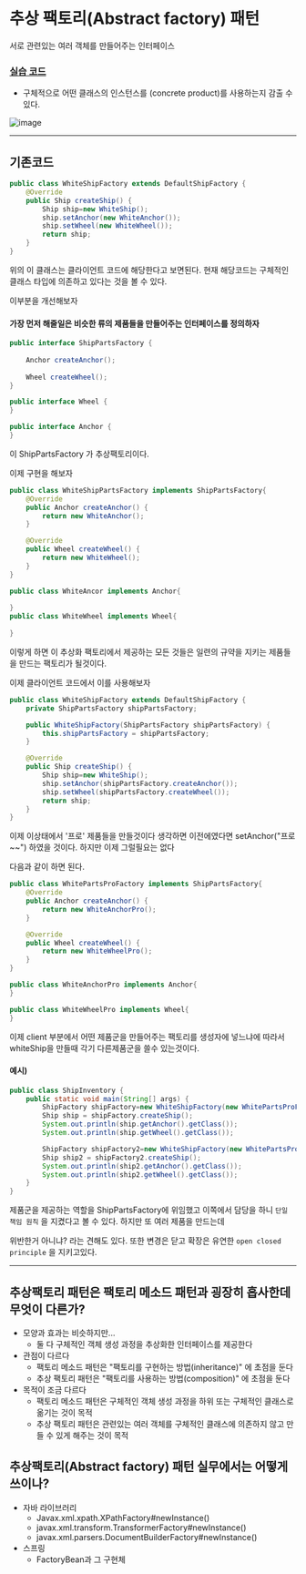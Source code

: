 # 추상 팩토리(Abstract factory) 패턴

서로 관련있는 여러 객체를 만들어주는 인터페이스

### [실습 코드](https://github.com/saechimdaeki/GofDesignPattern-With-Java/tree/main/src/main/java/com/example/gofdesignpatternwithjava/_01_creational_patterns/_03_abstract_factory)



- 구체적으로 어떤 클래스의 인스턴스를 (concrete product)를 사용하는지 감출 수 있다.

![image](https://user-images.githubusercontent.com/40031858/140749383-02fb814f-783f-4bb9-9134-1683312d3c50.png)



-----

## 기존코드

```java
public class WhiteShipFactory extends DefaultShipFactory {
    @Override
    public Ship createShip() {
        Ship ship=new WhiteShip();
        ship.setAnchor(new WhiteAnchor());
        ship.setWheel(new WhiteWheel());
        return ship;
    }
}
```

위의 이 클래스는 클라이언트 코드에 해당한다고 보면된다. 현재 해당코드는 구체적인 클래스 타입에 의존하고 있다는 것을 볼 수 있다.

이부분을 개선해보자



#### 가장 먼저 해줄일은 비슷한 류의 제품들을 만들어주는 인터페이스를 정의하자

```java
public interface ShipPartsFactory {
    
    Anchor createAnchor();
    
    Wheel createWheel();
}

public interface Wheel {
}

public interface Anchor {
}
```

이 ShipPartsFactory 가 추상팩토리이다.

이제 구현을 해보자

```java
public class WhiteShipPartsFactory implements ShipPartsFactory{
    @Override
    public Anchor createAnchor() {
        return new WhiteAnchor();
    }

    @Override
    public Wheel createWheel() {
        return new WhiteWheel();
    }
}

public class WhiteAncor implements Anchor{
  
}
public class WhiteWheel implements Wheel{
  
}
```

이렇게 하면 이 추상화 팩토리에서 제공하는 모든 것들은 일련의 규약을 지키는 제품들을 만드는 팩토리가 될것이다.

이제 클라이언트 코드에서 이를 사용해보자

```java
public class WhiteShipFactory extends DefaultShipFactory {
    private ShipPartsFactory shipPartsFactory;

    public WhiteShipFactory(ShipPartsFactory shipPartsFactory) {
        this.shipPartsFactory = shipPartsFactory;
    }

    @Override
    public Ship createShip() {
        Ship ship=new WhiteShip();
        ship.setAnchor(shipPartsFactory.createAnchor());
        ship.setWheel(shipPartsFactory.createWheel());
        return ship;
    }
}
```

 이제 이상태에서 '프로' 제품들을 만들것이다 생각하면 이전에였다면 setAnchor("프로~~") 하였을 것이다. 하지만 이제 그럴필요는 없다

다음과 같이 하면 된다.

```java
public class WhitePartsProFactory implements ShipPartsFactory{
    @Override
    public Anchor createAnchor() {
        return new WhiteAnchorPro();
    }

    @Override
    public Wheel createWheel() {
        return new WhiteWheelPro();
    }
}

public class WhiteAnchorPro implements Anchor{
}

public class WhiteWheelPro implements Wheel{
}
```

이제 client 부분에서 어떤 제품군을 만들어주는 팩토리를 생성자에 넣느냐에 따라서 whiteShip을 만들때 각기 다른제품군을 쓸수 있는것이다.

#### 예시)

```java
public class ShipInventory {
    public static void main(String[] args) {
        ShipFactory shipFactory=new WhiteShipFactory(new WhitePartsProFactory());
        Ship ship = shipFactory.createShip();
        System.out.println(ship.getAnchor().getClass());
        System.out.println(ship.getWheel().getClass());

        ShipFactory shipFactory2=new WhiteShipFactory(new WhitePartsProFactory());
        Ship ship2 = shipFactory2.createShip();
        System.out.println(ship2.getAnchor().getClass());
        System.out.println(ship2.getWheel().getClass());
    }
}
```

제품군을 제공하는 역할을 ShipPartsFactory에 위임했고 이쪽에서 담당을 하니 `단일 책임 원칙` 을 지켰다고 볼 수 있다. 하지만 또 여러 제품을 만드는데

위반한거 아니냐? 라는 견해도 있다.  또한 변경은 닫고 확장은 유연한 `open closed principle` 을 지키고있다.

---

## 추상팩토리 패턴은 팩토리 메소드 패턴과 굉장히 흡사한데 무엇이 다른가?

- 모양과 효과는 비슷하지만...
  - 둘 다 구체적인 객체 생성 과정을 추상화한 인터페이스를 제공한다
- 관점이 다르다
  - 팩토리 메소드 패턴은 "팩토리를 구현하는 방법(inheritance)" 에 초점을 둔다
  - 추상 팩토리 패턴은 "팩토리를 사용하는 방법(composition)" 에 초점을 둔다
- 목적이 조금 다르다
  - 팩토리 메소드 패턴은 구체적인 객체 생성 과정을 하위 또는 구체적인 클래스로 옮기는 것이 목적
  - 추상 팩토리 패턴은 관련있는 여러 객체를 구체적인 클래스에 의존하지 않고 만들 수 있게 해주는 것이 목적

## 추상팩토리(Abstract factory) 패턴 실무에서는 어떻게 쓰이나?

- 자바 라이브러리
  - Javax.xml.xpath.XPathFactory#newInstance()
  - javax.xml.transform.TransformerFactory#newInstance()
  - javax.xml.parsers.DocumentBuilderFactory#newInstance()
- 스프링
  - FactoryBean과 그 구현체

